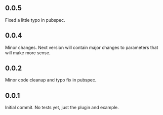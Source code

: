 ## 0.0.5
Fixed a little typo in pubspec.

## 0.0.4
Minor changes. Next version will contain major changes to parameters that will make more sense.

## 0.0.2
Minor code cleanup and typo fix in pubspec.

## 0.0.1
Initial commit. No tests yet, just the plugin and example.
